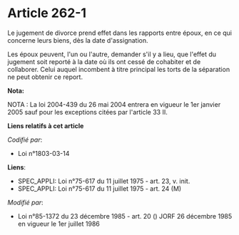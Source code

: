# Article 262-1

Le jugement de divorce prend effet dans les rapports entre époux, en ce qui concerne leurs biens, dès la date d'assignation.

Les époux peuvent, l'un ou l'autre, demander s'il y a lieu, que l'effet du jugement soit reporté à la date où ils ont cessé
de cohabiter et de collaborer. Celui auquel incombent à titre principal les torts de la séparation ne peut obtenir ce report.

**Nota:**

NOTA : La loi 2004-439 du 26 mai 2004 entrera en vigueur le 1er janvier 2005 sauf pour les exceptions citées par l'article 33
II.

**Liens relatifs à cet article**

_Codifié par_:

  - Loi n°1803-03-14

**Liens**:

  - SPEC_APPLI: Loi n°75-617 du 11 juillet 1975 - art. 23, v. init.
  - SPEC_APPLI: Loi n°75-617 du 11 juillet 1975 - art. 24 (M)

_Modifié par_:

  - Loi n°85-1372 du 23 décembre 1985 - art. 20 () JORF 26 décembre 1985 en vigueur le 1er juillet 1986

